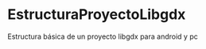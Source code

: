 EstructuraProyectoLibgdx
========================
Estructura básica de un proyecto libgdx para android y pc
